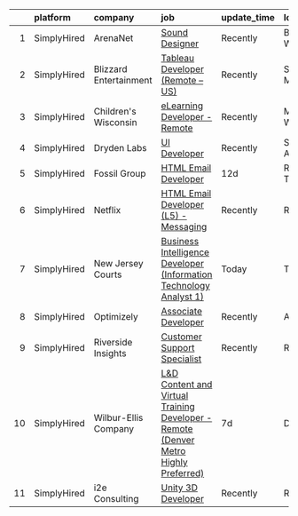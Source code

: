 

|    | platform    | company                | job                                                                                                                                                                                                   | update_time   | location         |
|---:|:------------|:-----------------------|:------------------------------------------------------------------------------------------------------------------------------------------------------------------------------------------------------|:--------------|:-----------------|
|  1 | SimplyHired | ArenaNet               | [Sound Designer](https://www.simplyhired.com/job/rThG5IY9IzWMAoan9hcJnI7UxDCG6Ihg__kK3_DSy7e3u3DOyW-XHQ?q=interactive+developer)                                                                      | Recently      | Bellevue, WA     |
|  2 | SimplyHired | Blizzard Entertainment | [Tableau Developer (Remote – US)](https://www.simplyhired.com/job/31wXNnDLl9d26_yS5SsrUVeEUcBZb-rQsZLcxoCElNK5oefNxOBx2g?q=interactive+developer)                                                     | Recently      | Santa Monica, CA |
|  3 | SimplyHired | Children's Wisconsin   | [eLearning Developer - Remote](https://www.simplyhired.com/job/FOoIS8UbrNU6cs7LvTQkD5PYSfEmF9D1oFxF1esBHUF_sG18-MRavw?q=interactive+developer)                                                        | Recently      | Milwaukee, WI    |
|  4 | SimplyHired | Dryden Labs            | [UI Developer](https://www.simplyhired.com/job/0gy_mgX_6pMIWeZ62Yw-9BsMg4RRYsS_9pWtfZixNzmj4eqq7T-WRg?q=interactive+developer)                                                                        | Recently      | San Antonio, TX  |
|  5 | SimplyHired | Fossil Group           | [HTML Email Developer](https://www.simplyhired.com/job/b4j6Kywjg052uFKYaPsUlog7JSs681pCaag6Ekp4rwmaEKwHW0Fgug?q=interactive+developer)                                                                | 12d           | Richardson, TX   |
|  6 | SimplyHired | Netflix                | [HTML Email Developer (L5) - Messaging](https://www.simplyhired.com/job/1bXVxt5BiO0MD0IViaSIetDkT_fhFoZwnqAbC8nd3-MrVMl4GV84Zg?q=interactive+developer)                                               | Recently      | Remote           |
|  7 | SimplyHired | New Jersey Courts      | [Business Intelligence Developer (Information Technology Analyst 1)](https://www.simplyhired.com/job/big71ZWfbM0Eo4I8ferEHZz58Oq9hdb6uqcUMatztTcXdsAUfjMZUQ?q=interactive+developer)                  | Today         | Trenton, NJ      |
|  8 | SimplyHired | Optimizely             | [Associate Developer](https://www.simplyhired.com/job/gR9w2Aq_eWCwxlXCpCz4EYN0Q-XfsFh04A0F2HXEe6JCtrXXAtwaQg?q=interactive+developer)                                                                 | Recently      | Austin, TX       |
|  9 | SimplyHired | Riverside Insights     | [Customer Support Specialist](https://www.simplyhired.com/job/VMEQKm2-m5QI6qb7PbIc-EiqsCm8e3U85PgQN_M-poznJRoYtY7joQ?q=interactive+developer)                                                         | Recently      | Remote           |
| 10 | SimplyHired | Wilbur-Ellis Company   | [L&D Content and Virtual Training Developer - Remote (Denver Metro Highly Preferred)](https://www.simplyhired.com/job/rJZx8w1neq3qxtu4wOwRxdUTYH7zi5_LPLx6ioC2HJr3TLVT4Jo2qg?q=interactive+developer) | 7d            | Denver, CO       |
| 11 | SimplyHired | i2e Consulting         | [Unity 3D Developer](https://www.simplyhired.com/job/CU0ERh_y8LHB_UDTGXEUZbdN9dPcfm-bQYOR8ZlWsjmZZ1dutq414Q?q=interactive+developer)                                                                  | Recently      | Remote           |
